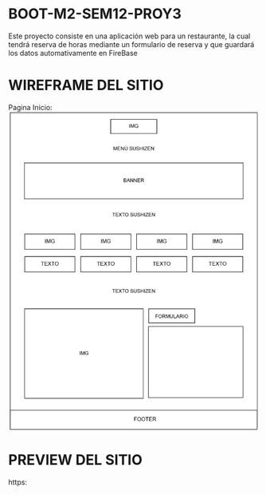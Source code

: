 # BOOT-M2-SEM12-PROY3

Este proyecto consiste en una aplicación web para un restaurante, la cual tendrá reserva de horas mediante un formulario de reserva 
y que guardará los datos automativamente en FireBase


# WIREFRAME DEL SITIO
Pagina Inicio:
![Wireframe Sushizen](/src/assets/wireframe-sushizen.png)


# PREVIEW DEL SITIO
https:
